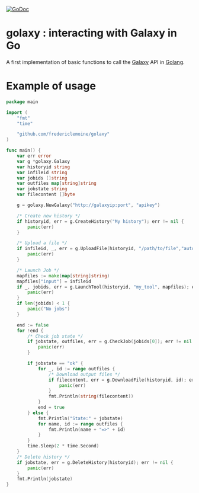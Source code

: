 [![GoDoc](https://godoc.org/github.com/fredericlemoine/golaxy?status.svg)](https://godoc.org/github.com/fredericlemoine/golaxy)
# golaxy : interacting with Galaxy in Go

A first implementation of basic functions to call the [Galaxy](https://usegalaxy.org/) API in [Golang](https://golang.org/).

# Example of usage
```go
package main

import (
	"fmt"
	"time"

	"github.com/fredericlemoine/golaxy"
)

func main() {
	var err error
	var g *golaxy.Galaxy
	var historyid string
	var infileid string
	var jobids []string
	var outfiles map[string]string
	var jobstate string
	var filecontent []byte

	g = golaxy.NewGalaxy("http://galaxyip:port", "apikey")

	/* Create new history */
	if historyid, err = g.CreateHistory("My history"); err != nil {
		panic(err)
	}

	/* Upload a file */
	if infileid, _, err = g.UploadFile(historyid, "/path/to/file","auto"); err != nil {
		panic(err)
	}

	/* Launch Job */
	mapfiles := make(map[string]string)
	mapfiles["input"] = infileid
	if _, jobids, err = g.LaunchTool(historyid, "my_tool", mapfiles); err != nil {
		panic(err)
	}
	if len(jobids) < 1 {
		panic("No jobs")
	}

	end := false
	for !end {
		/* Check job state */
		if jobstate, outfiles, err = g.CheckJob(jobids[0]); err != nil {
			panic(err)
		}

		if jobstate == "ok" {
			for _, id := range outfiles {
				/* Download output files */
				if filecontent, err = g.DownloadFile(historyid, id); err != nil {
					panic(err)
				}
				fmt.Println(string(filecontent))
			}
			end = true
		} else {
			fmt.Println("State:" + jobstate)
			for name, id := range outfiles {
				fmt.Println(name + "=>" + id)
			}
		}
		time.Sleep(2 * time.Second)
	}
	/* Delete history */
	if jobstate, err = g.DeleteHistory(historyid); err != nil {
		panic(err)
	}
	fmt.Println(jobstate)
}
```
